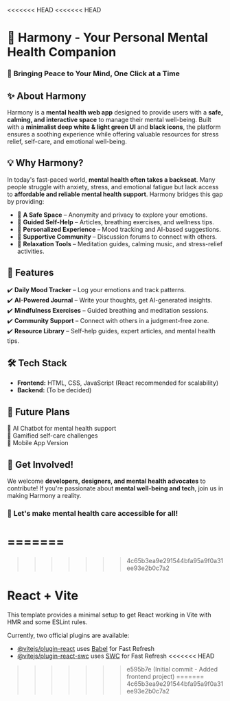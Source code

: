 <<<<<<< HEAD
<<<<<<< HEAD
# 🧠 Harmony - Your Personal Mental Health Companion

### 🌿 **Bringing Peace to Your Mind, One Click at a Time**

## ✨ About Harmony
Harmony is a **mental health web app** designed to provide users with a **safe, calming, and interactive space** to manage their mental well-being. Built with a **minimalist deep white & light green UI** and **black icons**, the platform ensures a soothing experience while offering valuable resources for stress relief, self-care, and emotional well-being.

## 💡 Why Harmony?
In today's fast-paced world, **mental health often takes a backseat**. Many people struggle with anxiety, stress, and emotional fatigue but lack access to **affordable and reliable mental health support**. Harmony bridges this gap by providing:
- 🏡 **A Safe Space** – Anonymity and privacy to explore your emotions.
- 📖 **Guided Self-Help** – Articles, breathing exercises, and wellness tips.
- 🎯 **Personalized Experience** – Mood tracking and AI-based suggestions.
- 💬 **Supportive Community** – Discussion forums to connect with others.
- 🎵 **Relaxation Tools** – Meditation guides, calming music, and stress-relief activities.

## 🚀 Features
✔️ **Daily Mood Tracker** – Log your emotions and track patterns.  
✔️ **AI-Powered Journal** – Write your thoughts, get AI-generated insights.  
✔️ **Mindfulness Exercises** – Guided breathing and meditation sessions.  
✔️ **Community Support** – Connect with others in a judgment-free zone.  
✔️ **Resource Library** – Self-help guides, expert articles, and mental health tips.  


## 🛠️ Tech Stack
- **Frontend:** HTML, CSS, JavaScript (React recommended for scalability)  
- **Backend:** (To be decided)  

## 🎯 Future Plans
🔹 AI Chatbot for mental health support  
🔹 Gamified self-care challenges  
🔹 Mobile App Version  

## 📌 Get Involved!
We welcome **developers, designers, and mental health advocates** to contribute! If you're passionate about **mental well-being and tech**, join us in making Harmony a reality.  

### 💖 **Let's make mental health care accessible for all!**
=======
=======
>>>>>>> 4c65b3ea9e291544bfa95a9f0a31ee93e2b0c7a2
# React + Vite

This template provides a minimal setup to get React working in Vite with HMR and some ESLint rules.

Currently, two official plugins are available:

- [@vitejs/plugin-react](https://github.com/vitejs/vite-plugin-react/blob/main/packages/plugin-react/README.md) uses [Babel](https://babeljs.io/) for Fast Refresh
- [@vitejs/plugin-react-swc](https://github.com/vitejs/vite-plugin-react-swc) uses [SWC](https://swc.rs/) for Fast Refresh
<<<<<<< HEAD
>>>>>>> e595b7e (Initial commit - Added frontend project)
=======
>>>>>>> 4c65b3ea9e291544bfa95a9f0a31ee93e2b0c7a2
